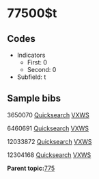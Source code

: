# 77500$t

## Codes

-   Indicators
    -   First: 0
    -   Second: 0
-   Subfield: t

## Sample bibs

3650070 [Quicksearch](https://search.library.yale.edu/catalog/3650070) [VXWS](http://prodorbis.library.yale.edu:7014/vxws/GetHoldingsService?bibId=3650070)

6460691 [Quicksearch](https://search.library.yale.edu/catalog/6460691) [VXWS](http://prodorbis.library.yale.edu:7014/vxws/GetHoldingsService?bibId=6460691)

12033872 [Quicksearch](https://search.library.yale.edu/catalog/12033872) [VXWS](http://prodorbis.library.yale.edu:7014/vxws/GetHoldingsService?bibId=12033872)

12304168 [Quicksearch](https://search.library.yale.edu/catalog/12304168) [VXWS](http://prodorbis.library.yale.edu:7014/vxws/GetHoldingsService?bibId=12304168)

**Parent topic:**[775](../../tags/775/775.md)

